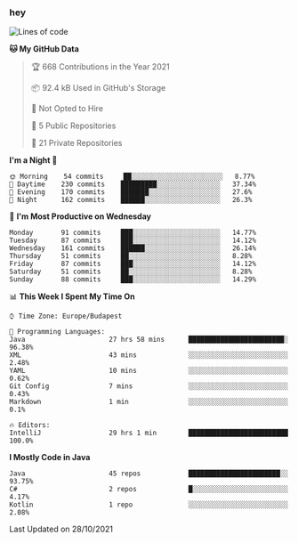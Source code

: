 ### hey

<!--START_SECTION:waka-->
![Lines of code](https://img.shields.io/badge/From%20Hello%20World%20I%27ve%20Written-464168%20lines%20of%20code-blue)

**🐱 My GitHub Data** 

> 🏆 668 Contributions in the Year 2021
 > 
> 📦 92.4 kB Used in GitHub's Storage 
 > 
> 🚫 Not Opted to Hire
 > 
> 📜 5 Public Repositories 
 > 
> 🔑 21 Private Repositories  
 > 
**I'm a Night 🦉** 

```text
🌞 Morning    54 commits     ██░░░░░░░░░░░░░░░░░░░░░░░   8.77% 
🌆 Daytime    230 commits    █████████░░░░░░░░░░░░░░░░   37.34% 
🌃 Evening    170 commits    ███████░░░░░░░░░░░░░░░░░░   27.6% 
🌙 Night      162 commits    ██████░░░░░░░░░░░░░░░░░░░   26.3%

```
📅 **I'm Most Productive on Wednesday** 

```text
Monday       91 commits     ███░░░░░░░░░░░░░░░░░░░░░░   14.77% 
Tuesday      87 commits     ███░░░░░░░░░░░░░░░░░░░░░░   14.12% 
Wednesday    161 commits    ██████░░░░░░░░░░░░░░░░░░░   26.14% 
Thursday     51 commits     ██░░░░░░░░░░░░░░░░░░░░░░░   8.28% 
Friday       87 commits     ███░░░░░░░░░░░░░░░░░░░░░░   14.12% 
Saturday     51 commits     ██░░░░░░░░░░░░░░░░░░░░░░░   8.28% 
Sunday       88 commits     ███░░░░░░░░░░░░░░░░░░░░░░   14.29%

```


📊 **This Week I Spent My Time On** 

```text
⌚︎ Time Zone: Europe/Budapest

💬 Programming Languages: 
Java                     27 hrs 58 mins      ████████████████████████░   96.38% 
XML                      43 mins             ░░░░░░░░░░░░░░░░░░░░░░░░░   2.48% 
YAML                     10 mins             ░░░░░░░░░░░░░░░░░░░░░░░░░   0.62% 
Git Config               7 mins              ░░░░░░░░░░░░░░░░░░░░░░░░░   0.43% 
Markdown                 1 min               ░░░░░░░░░░░░░░░░░░░░░░░░░   0.1%

🔥 Editors: 
IntelliJ                 29 hrs 1 min        █████████████████████████   100.0%

```

**I Mostly Code in Java** 

```text
Java                     45 repos            ███████████████████████░░   93.75% 
C#                       2 repos             █░░░░░░░░░░░░░░░░░░░░░░░░   4.17% 
Kotlin                   1 repo              ░░░░░░░░░░░░░░░░░░░░░░░░░   2.08%

```



 Last Updated on 28/10/2021
<!--END_SECTION:waka-->
